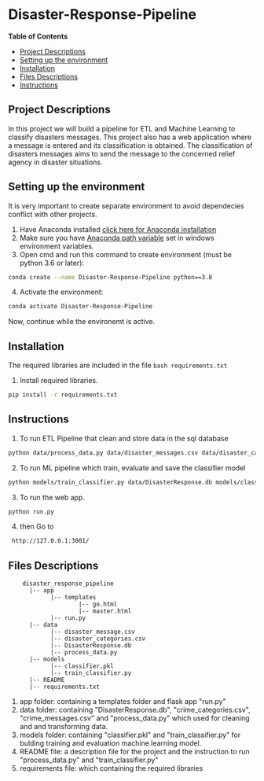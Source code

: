 # Disaster-Response-Pipeline
<!-- START doctoc generated TOC please keep comment here to allow auto update -->
<!-- DON'T EDIT THIS SECTION, INSTEAD RE-RUN doctoc TO UPDATE -->
**Table of Contents**
- [Project Descriptions](#project-descriptions)
- [Setting up the environment](#setting-up-the-environment)
- [Installation](#installation)
- [Files Descriptions](#files-descriptions)
- [Instructions](#instructions)


<!-- END doctoc generated TOC please keep comment here to allow auto update -->

## Project Descriptions

In this project we will build a pipeline for ETL and Machine Learning to classify disasters messages. This project also has a web application where a message is entered and its classification is obtained.
The classification of disasters messages aims to send the message to the concerned relief agency in disaster situations.
## Setting up the environment

It is very important to create separate environment to avoid dependecies conflict with other projects.
1. Have Anaconda installed [click here for Anaconda installation](https://www.anaconda.com)
2. Make sure you have [Anaconda path variable](https://www.geeksforgeeks.org/how-to-setup-anaconda-path-to-environment-variable/) set in windows environment variables. 
3. Open cmd and run this command to create environment (must be python 3.6 or later):
```bash
conda create --name Disaster-Response-Pipeline python==3.8 
```
4. Activate the environment:
```bash
conda activate Disaster-Response-Pipeline
```
Now, continue while the environemt is active.

## Installation

The required libraries are included in the file ```bash requirements.txt```

1. Install required libraries.
```bash
pip install -r requirements.txt
```
## Instructions
1. To run ETL Pipeline that clean and store data in the sql database
```bash
python data/process_data.py data/disaster_messages.csv data/disaster_categories.csv data/DisasterResponse.db
```
2. To run ML pipeline which train,  evaluate and save the classifier model
```bash
python models/train_classifier.py data/DisasterResponse.db models/classifier.pkl
```
3. To run the web app. 
```bash
python run.py
```
4. then Go to
```bash
 http://127.0.0.1:3001/
```
## Files Descriptions


        disaster_response_pipeline
          |-- app
                |-- templates
                        |-- go.html
                        |-- master.html
                |-- run.py
          |-- data
                |-- disaster_message.csv
                |-- disaster_categories.csv
                |-- DisasterResponse.db
                |-- process_data.py
          |-- models
                |-- classifier.pkl
                |-- train_classifier.py
          |-- README
          |-- requirements.txt

1. app folder:  containing a templates folder and flask app "run.py" 
2. data folder:  containing "DisasterResponse.db", "crime_categories.csv", "crime_messages.csv" and "process_data.py" which used for  cleaning and and transforming data.
3. models folder:  containing  "classifier.pkl" and "train_classifier.py" for bulding training and evaluation  machine learning model.
4. README file: a description file for the project and the instruction to run "process_data.py"  and "train_classifier.py" 
5. requirements file:  which containing the required libraries 


